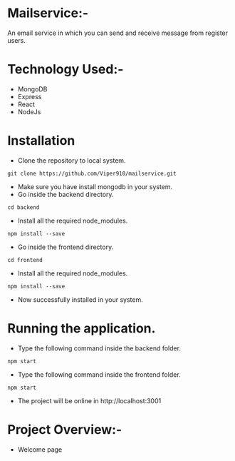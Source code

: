 # Mailservice:-
An email service in which you can send and receive message from register users.

# Technology Used:-
- MongoDB
- Express
- React
- NodeJs

# Installation
- Clone the repository to local system.
```
git clone https://github.com/Viper910/mailservice.git
```
- Make sure you have install mongodb in your system.
- Go inside the backend directory.
```
cd backend
```
- Install all the required node_modules.
```
npm install --save
```
- Go inside the frontend directory.
```
cd frontend
```
- Install all the required node_modules.
```
npm install --save
```
- Now successfully installed in your system.

# Running the application.
- Type the following command inside the backend folder.
```
npm start
```
- Type the following command inside the frontend folder.
```
npm start
```
- The project will be online in http://localhost:3001

# Project Overview:-

- Welcome page
